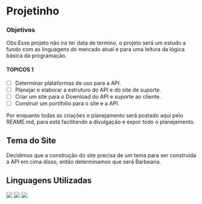 # Projetinho
### Objetivos

Obs:Esse projeto não ira ter data de termino, o projeto será um estudo a fundo com as linguagens do mercado atual e para uma leitura da lógica básica da programação. 

#### TOPICOS 1
 
- [ ] Determinar plataformas de uso para a API.
- [ ] Planejar e elaborar a estruturo do API e do site de suporte.
- [ ] Criar um site para o Download do API e suporte ao cliente.
- [ ] Construir um portifolio para o site e a API.

Por enquanto todas as criações e planejamento será postado aqui pelo REAME.md, para está facilitando a divulgação e expor todo o planejamento.

## Tema do Site

Decidimos que a construção do site precisa de um tema para ser construida a API em cima disso, então determinamos que será Barbearia.

## Linguagens Utilizadas

<p>
  <img src="https://img.shields.io/badge/Python-3776AB?style=for-the-badge&logo=python&logoColor=white"/>
  <img src="https://img.shields.io/badge/HTML-239120?style=for-the-badge&logo=html5&logoColor=white"/>
  <img src="https://img.shields.io/badge/CSS-239120?&style=for-the-badge&logo=css3&logoColor=white"/>
</p>
